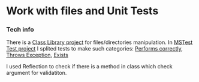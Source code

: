 # Work with files and Unit Tests

### Tech info
There is a [Class Library project](https://github.com/teafr/Collection-of-practice/tree/FilesAndUnitTests/FileToolLibrary/FileToolLibrary) for files/directories manipulation. In [MSTest Test project](https://github.com/teafr/Collection-of-practice/tree/FilesAndUnitTests/FileToolLibrary/FileToolLibrary.Tests) I splited tests to make such categories: [Performs correctly](https://github.com/teafr/Collection-of-practice/blob/FilesAndUnitTests/FileToolLibrary/FileToolLibrary.Tests/CorrectExecutionTests.cs), [Throws Exception](https://github.com/teafr/Collection-of-practice/blob/FilesAndUnitTests/FileToolLibrary/FileToolLibrary.Tests/ThrowsExceptionTests.cs), [Exists](https://github.com/teafr/Collection-of-practice/blob/FilesAndUnitTests/FileToolLibrary/FileToolLibrary.Tests/ExistenceTests.cs)

I used Reflection to check if there is a method in class which check argument for validatiton.
